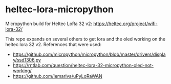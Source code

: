 # heltec-lora-micropython

Micropython build for Heltec LoRa 32 v2:
https://heltec.org/project/wifi-lora-32/

This repo expands on several others to get lora and the oled working on the heltec lora 32 v2.  References that were used:
* https://github.com/micropython/micropython/blob/master/drivers/display/ssd1306.py
* https://rntlab.com/question/heltec-lora-32-micropython-oled-not-working/
* https://github.com/lemariva/uPyLoRaWAN
